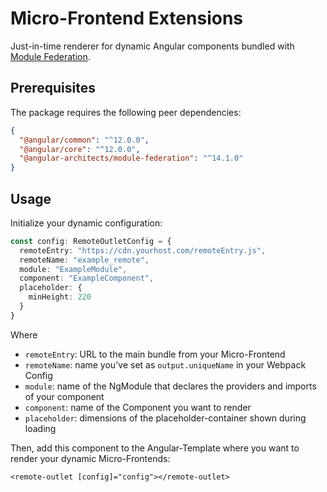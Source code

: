 # Micro-Frontend Extensions
Just-in-time renderer for dynamic Angular components bundled with [Module Federation](https://webpack.js.org/concepts/module-federation/).

## Prerequisites

The package requires the following peer dependencies:

```json
{
  "@angular/common": "^12.0.0",
  "@angular/core": "^12.0.0",
  "@angular-architects/module-federation": "^14.1.0"
}
```

## Usage

Initialize your dynamic configuration:

```ts
const config: RemoteOutletConfig = {
  remoteEntry: "https://cdn.yourhost.com/remoteEntry.js",
  remoteName: "example_remote",
  module: "ExampleModule",
  component: "ExampleComponent",
  placeholder: {
    minHeight: 220
  }
}
```

Where
* `remoteEntry`: URL to the main bundle from your Micro-Frontend
* `remoteName`: name you've set as `output.uniqueName` in your Webpack Config
* `module`: name of the NgModule that declares the providers and imports of your component
* `component`: name of the Component you want to render
* `placeholder`: dimensions of the placeholder-container shown during loading

Then, add this component to the Angular-Template where you want to render your dynamic Micro-Frontends:

`<remote-outlet [config]="config"></remote-outlet>`
